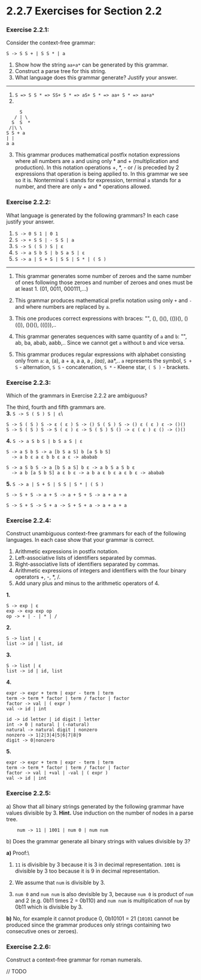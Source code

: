 # 2.2.7 Exercises for Section 2.2

### Exercise 2.2.1:
Consider the context-free grammar:

`S -> S S + | S S * | a`

1. Show how the string `aa+a*` can be generated by this grammar.
2. Construct a parse tree for this string.
3. What language does this grammar generate? Justify your answer.
---
1. `S => S S * => SS+ S * => aS+ S * => aa+ S * => aa+a*`
2.
```
     S
   / | \
  S  S  *
 /|\ \
S S + a
| |
a a
```
3. This grammar produces mathematical postfix notation expressions where
all numbers are `a` and using only * and + (multiplication and
production). In this notation operations +, *, - or / is preceded by 2
expressions that operation is being applied to. In this grammar we see
so it is. Nonterminal `S` stands for expression, terminal `a` stands for
a number, and there are only + and * operations allowed.

### Exercise 2.2.2:
What language is generated by the following grammars? In each case
justify your answer.

1. `S -> 0 S 1 | 0 1`
2. `S -> + S S | - S S | a`
3. `S -> S ( S ) S | ε`
4. `S -> a S b S | b S a S | ε`
5. `S -> a | S + S | S S | S * | ( S )`
---
1. This grammar generates some number of zeroes and the same number of
ones following those zeroes and number of zeroes and ones must be at
least 1. (01, 0011, 000111,...)

2. This grammar produces mathematical prefix notation using only `+`
and `-` and where numbers are replaced by `a`.

3. This one produces correct expressions with braces: "", (), ()(),
(())(), ()(()), ()()(), ((())),..

4. This grammar generates sequences with same quantity of `a` and `b`:
"", ab, ba, abab, aabb,.. Since we cannot get `a` without `b` and
vice versa.

5. This grammar produces regular expressions with alphabet consisting
only from `a`: a, (a), a + a, a a, a *, (aa)*, aa*,.. `a` represents the
symbol, `S + S` - alternation, `S S` - concatenation, `S *` - Kleene
star, `( S )` - brackets.

### Exercise 2.2.3:
Which of the grammars in Exercise 2.2.2 are ambiguous?

The third, fourth and fifth grammars are.\
__3.__ `S -> S ( S ) S | ε`\
```
S -> S ( S ) S -> ε ( ε ) S -> () S ( S ) S -> () ε ( ε ) ε -> ()()
S -> S ( S ) S -> S ( ε ) ε -> S ( S ) S () -> ε ( ε ) ε () -> ()()
```

__4.__ `S -> a S b S | b S a S | ε`
```
S -> a S b S -> a [b S a S] b [a S b S]
  -> a b ε a ε b b ε a ε -> ababab

S -> a S b S -> a [b S a S] b ε -> a b S a S b ε
  -> a b [a S b S] a ε b ε -> a b a ε b ε a ε b ε -> ababab
```

__5.__ `S -> a | S + S | S S | S * | ( S )`
```
S -> S + S -> a + S -> a + S + S -> a + a + a

S -> S + S -> S + a -> S + S + a -> a + a + a
```

### Exercise 2.2.4:
Construct unambiguous context-free grammars for each of
the following languages. In each case show that your grammar is correct.

1. Arithmetic expressions in postfix notation.
2. Left-associative lists of identifiers separated by commas.
3. Right-associative lists of identifiers separated by commas.
4. Arithmetic expressions of integers and identifiers with the four
binary operators +, -, *, /.
5. Add unary plus and minus to the arithmetic operators of 4.

__1.__
```
S -> exp | ε
exp -> exp exp op
op -> + | - | * | /
```

__2.__
```
S -> list | ε
list -> id | list, id
```

__3.__
```
S -> list | ε
list -> id | id, list
```

__4.__
```
expr -> expr + term | expr - term | term
term -> term * factor | term / factor | factor
factor -> val | ( expr )
val -> id | int

id -> id letter | id digit | letter
int -> 0 | natural | (-natural)
natural -> natural digit | nonzero
nonzero -> 1|2|3|4|5|6|7|8|9
digit -> 0|nonzero
```

__5.__
```
expr -> expr + term | expr - term | term
term -> term * factor | term / factor | factor
factor -> val | +val | -val | ( expr )
val -> id | int
```

### Exercise 2.2.5:
a) Show that all binary strings generated by the following grammar have
values divisible by 3. **Hint.** Use induction on the number of nodes in
a parse tree.
```
    num -> 11 | 1001 | num 0 | num num
```

b) Does the grammar generate all binary strings with values
divisible by 3?

__a)__ Proof:\
1. `11` is divisible by 3 because it is 3 in decimal representation.
`1001` is divisible by 3 too because it is 9 in decimal representation.

2. We assume that `num` is divisible by 3.

3. `num 0` and `num num` is also devisible by 3, because `num 0` is
product of `num` and 2 (e.g. 0b11 times 2 = 0b110) and `num num` is
multiplication of `num` by 0b11 which is divisible by 3.

__b)__ No, for example it cannot produce 0, 0b10101 = 21 (`10101`
cannot be produced since the grammar produces only strings containing
two consecutive ones or zeroes).

### Exercise 2.2.6:
Construct a context-free grammar for roman numerals.

// TODO
